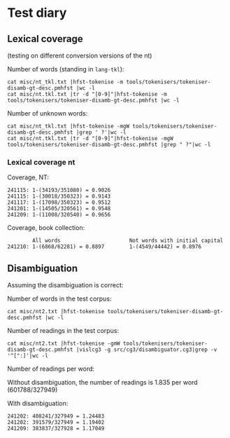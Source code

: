 Test diary
==========


## Lexical coverage 

(testing on different conversion versions of the nt)

Number of words (standing in `lang-tkl`):

```
cat misc/nt_tkl.txt |hfst-tokenise -m tools/tokenisers/tokeniser-disamb-gt-desc.pmhfst |wc -l
cat misc/nt.tkl.txt |tr -d "[0-9]"|hfst-tokenise -m tools/tokenisers/tokeniser-disamb-gt-desc.pmhfst |wc -l
```

Number of unknown words:


```
cat misc/nt_tkl.txt |hfst-tokenise -mgW tools/tokenisers/tokeniser-disamb-gt-desc.pmhfst |grep ' ?'|wc -l
cat misc/nt.tkl.txt |tr -d "[0-9]"|hfst-tokenise -mgW tools/tokenisers/tokeniser-disamb-gt-desc.pmhfst |grep " ?"|wc -l
```

### Lexical coverage nt


Coverage, NT:

```
241115: 1-(34193/351080) = 0.9026
241115: 1-(30018/350323) = 0.9143
241117: 1-(17098/350323) = 0.9512
241201: 1-(14505/320561) = 0.9548
241209: 1-(11008/320540) = 0.9656
```

Coverage, book collection:

```
        All words                      Not words with initial capital
241210: 1-(6868/62281) = 0.8897        1-(4549/44442) = 0.8976
```


## Disambiguation

Assuming the disambiguation is correct:

Number of words in the test corpus:

```
cat misc/nt2.txt |hfst-tokenise tools/tokenisers/tokeniser-disamb-gt-desc.pmhfst |wc -l
```


Number of readings in the test corpus:

```
cat misc/nt2.txt |hfst-tokenise -gmW tools/tokenisers/tokeniser-disamb-gt-desc.pmhfst |vislcg3 -g src/cg3/disambiguator.cg3|grep -v '^[":]'|wc -l
```

Number of readings per word:

Without disambiguation, the number of readings is 1.835 per word (601788/327949)

With disambiguation:

```
241202: 408241/327949 = 1.24483
241202: 391579/327949 = 1.19402
241209: 383837/327928 = 1.17049
```
  
  





